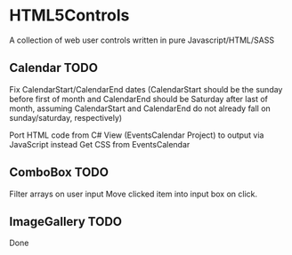 # HTML5Controls
A collection of web user controls written in pure Javascript/HTML/SASS

## Calendar TODO
Fix CalendarStart/CalendarEnd dates (CalendarStart should be the sunday before first of month and CalendarEnd should be Saturday after last of month, assuming CalendarStart and CalendarEnd do not already fall on sunday/saturday, respectively)

Port HTML code from C# View (EventsCalendar Project) to output via JavaScript instead
Get CSS from EventsCalendar

## ComboBox TODO
Filter arrays on user input
Move clicked item into input box on click.

## ImageGallery TODO
Done
